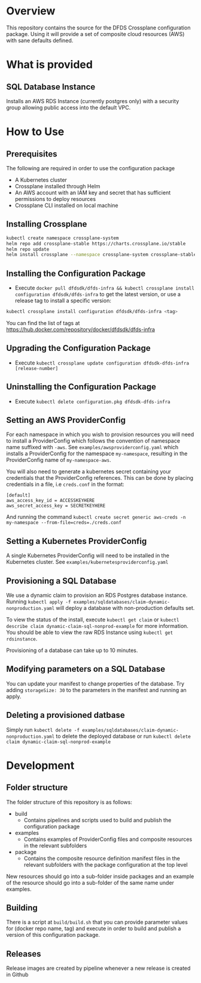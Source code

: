 # Overview 

This repository contains the source for the DFDS Crossplane configuration package. Using it will provide a 
set of composite cloud resources (AWS) with sane defaults defined.

# What is provided

## SQL Database Instance
Installs an AWS RDS Instance (currently postgres only) with a security group allowing public access into the 
default VPC.

# How to Use

## Prerequisites

The following are required in order to use the configuration package

- A Kubernetes cluster
- Crossplane installed through Helm
- An AWS account with an IAM key and secret that has sufficient permissions to deploy resources
- Crossplane CLI installed on local machine

## Installing Crossplane

```bash
kubectl create namespace crossplane-system
helm repo add crossplane-stable https://charts.crossplane.io/stable
helm repo update
helm install crossplane --namespace crossplane-system crossplane-stable/crossplane --version <version>
```

## Installing the Configuration Package

- Execute `docker pull dfdsdk/dfds-infra && kubectl crossplane install configuration dfdsdk/dfds-infra` to get the latest version, or use a release tag to install a specific version:

```bash
kubectl crossplane install configuration dfdsdk/dfds-infra <tag>
```

You can find the list of tags at <https://hub.docker.com/repository/docker/dfdsdk/dfds-infra>


## Upgrading the Configuration Package

- Execute `kubectl crossplane update configuration dfdsdk-dfds-infra [release-number]`

## Uninstalling the Configuration Package

- Execute `kubectl delete configuration.pkg dfdsdk-dfds-infra`

## Setting an AWS ProviderConfig

For each namespace in which you wish to provision resources you will need to install a ProviderConfig which follows the convention of 
namespace name suffixed with `-aws`. See `examples/awsproviderconfig.yaml` which installs a ProviderConfig for the namespace `my-namespace`, resulting in the ProviderConfig name of `my-namespace-aws`.

You will also need to generate a kubernetes secret containing your credentials that the ProviderConfig references. This can be done by placing credentials in a file, i.e `creds.conf` in the format:

```
[default]
aws_access_key_id = ACCESSKEYHERE
aws_secret_access_key = SECRETKEYHERE
```

And running the command `kubectl create secret generic aws-creds -n my-namespace --from-file=creds=./creds.conf`

## Setting a Kubernetes ProviderConfig

A single Kubernetes ProviderConfig will need to be installed in the Kubernetes cluster. See `examples/kubernetesproviderconfig.yaml`

## Provisioning a SQL Database

We use a dynamic claim to provision an RDS Postgres database instance. Running `kubectl apply -f examples/sqldatabases/claim-dynamic-nonproduction.yaml` will deploy a database with non-production defaults set.

To view the status of the install, execute `kubectl get claim` or `kubectl describe claim dynamic-claim-sql-nonprod-example` for more information. You should be able to view the raw RDS Instance using `kubectl get rdsinstance`.

Provisioning of a database can take up to 10 minutes.

## Modifying parameters on a SQL Database

You can update your manifest to change properties of the database. Try adding `storageSize: 30` to the parameters in the manifest and running an apply.

## Deleting a provisioned datbase

Simply run `kubectl delete -f examples/sqldatabases/claim-dynamic-nonproduction.yaml` to delete the deployed database or run `kubectl delete claim dynamic-claim-sql-nonprod-example`

# Development

## Folder structure

The folder structure of this repository is as follows:

- build
    - Contains pipelines and scripts used to build and publish the configuration package
- examples
    - Contains examples of ProviderConfig files and composite resources in the relevant subfolders
- package
    - Contains the composite resource definition manifest files in the relevant subfolders with the package 
    configuration at the top level

New resources should go into a sub-folder inside packages and an example of the resource should go into a sub-folder of the same name under examples.

## Building

There is a script at `build/build.sh` that you can provide parameter values for (docker repo name, tag) and execute in order to build and publish a version of this configuration package.

## Releases

Release images are created by pipeline whenever a new release is created in Github
